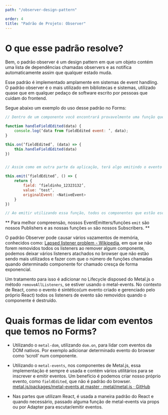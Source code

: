 ```yaml
---
path: "/observer-design-pattern"

order: 4
title: "Padrão de Projeto: Observer"
---
```


# O que esse padrão resolve?

Bem, o padrão observer é um design pattern em que um objeto contém uma lista de dependências chamadas observers e as notifica automaticamente assim que qualquer estado muda.

Esse padrão é implementado amplamente em sistemas de event handling. O padrão observer é o mais utilizado em bibliotecas e sistemas, utilizado quase que em qualquer pedaço de software escrito por pessoas que cuidam do frontend.

Segue abaixo um exemplo do uso desse padrão no Forms:

```js
// Dentro de um componente você encontrará provavelmente uma função que irá escutar(uma função de handler) determinado evento da aplicação como `fieldEdited` como:

function handleFieldEdited(data) {
	console.log(‘data from fieldEdited event: ’, data);
}

this.on(‘fieldEdited’, (data) => {
	this.handleFieldEdited(data)
})


// Assim como em outra parte da aplicação, terá algo emitindo o evento de `fieldEdited` com alguma informação, como:

this.emit(‘fieldEdited’, () => {
	return {
		field: ‘fieldinho_12323132’,
		value: ‘test’,
		originalEvent: <NativeEvent>
	}
})

// Ao emitir utilizando essa função, todos os componentes que estão escutando o evento de `fieldEdited` irão ser disparados.
```


** Para melhor compreensão, nossos EventEmitters/funções `emit` são nossos Publishers e as nossas funções `on` são nossos Subscribers. **

O padrão Observer pode causar vários vazamentos de memória, conhecidos como: [Lapsed listener problem - Wikipedia](https://en.wikipedia.org/wiki/Lapsed_listener_problem), em que se não forem removidos todos os listeners ao remover algum componente, podemos deixar vários listeners atachados no browser que não estão sendo mais utilizados e fazer com que o número de funções chamadas quando determinado componente for chamado cresça de forma exponencial.

Um tratamento para isso é adicionar no Lifecycle disposed do Metal.js o método `removeAllListeners`, se estiver usando o metal-events. No contexto de React, como o evento é sintético(um evento criado e gerenciado pelo próprio React) todos os listeners de evento são removidos quando o componente é destruído.

# Quais formas de lidar com eventos que temos no Forms?

* Utilizando o `metal-dom`, utilizando `dom.on`, para lidar com eventos da DOM nativos. Por exemplo adicionar determinado evento do browser como ‘scroll’ num componente.

* Utilizando o `metal-events`, nos componentes de Metal.js, essa implementação é sempre é usada e contém vários utilitários para se inscrever e emitir eventos. Um benefício é podemos criar nosso próprio evento, como `fieldEdited`, que não é padrão do browser.
 [metal.js/packages/metal-events at master · metal/metal.js · GitHub](https://github.com/metal/metal.js/tree/master/packages/metal-events)

* Nas partes que utilizam React, é usada a maneira padrão do React e quando necessário, passado alguma função de metal-events via props ou por Adapter para escutar/emitir eventos.
